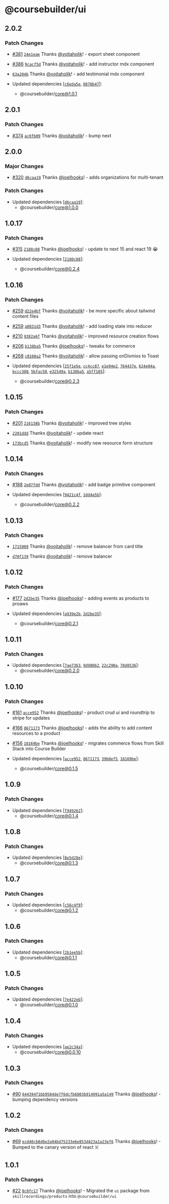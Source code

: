 # @coursebuilder/ui

## 2.0.2

### Patch Changes

- [#381](https://github.com/badass-courses/course-builder/pull/381) [`24e1eae`](https://github.com/badass-courses/course-builder/commit/24e1eae80e189bb58644cb8e94b2143293ad5142) Thanks [@vojtaholik](https://github.com/vojtaholik)! - export sheet component

- [#386](https://github.com/badass-courses/course-builder/pull/386) [`9cacf5d`](https://github.com/badass-courses/course-builder/commit/9cacf5d3901799cc0dff55766af48d611d4fc821) Thanks [@vojtaholik](https://github.com/vojtaholik)! - add instructor mdx component

- [`63a204b`](https://github.com/badass-courses/course-builder/commit/63a204ba5232c0dadaf2072e5c64e6716c56614c) Thanks [@vojtaholik](https://github.com/vojtaholik)! - add testimonial mdx component

- Updated dependencies [[`c6eda5e`](https://github.com/badass-courses/course-builder/commit/c6eda5e2fd9159146c8bb35620dee96e0f45395d), [`0870b47`](https://github.com/badass-courses/course-builder/commit/0870b47402a95ccf7fdc216b10f3f0cd5c998b2d)]:
  - @coursebuilder/core@1.0.1

## 2.0.1

### Patch Changes

- [#374](https://github.com/badass-courses/course-builder/pull/374) [`ac0fb09`](https://github.com/badass-courses/course-builder/commit/ac0fb09591e1a953d1d22a626df1217627401d69) Thanks [@vojtaholik](https://github.com/vojtaholik)! - bump next

## 2.0.0

### Major Changes

- [#320](https://github.com/badass-courses/course-builder/pull/320) [`d6caa19`](https://github.com/badass-courses/course-builder/commit/d6caa19626edc5424c39fca90b293311d852cc12) Thanks [@joelhooks](https://github.com/joelhooks)! - adds organizations for multi-tenant

### Patch Changes

- Updated dependencies [[`d6caa19`](https://github.com/badass-courses/course-builder/commit/d6caa19626edc5424c39fca90b293311d852cc12)]:
  - @coursebuilder/core@1.0.0

## 1.0.17

### Patch Changes

- [#315](https://github.com/badass-courses/course-builder/pull/315) [`2180c88`](https://github.com/badass-courses/course-builder/commit/2180c8887041cbe99bdbdcf37e391c5183644c0c) Thanks [@joelhooks](https://github.com/joelhooks)! - update to next 15 and react 19 😭

- Updated dependencies [[`2180c88`](https://github.com/badass-courses/course-builder/commit/2180c8887041cbe99bdbdcf37e391c5183644c0c)]:
  - @coursebuilder/core@0.2.4

## 1.0.16

### Patch Changes

- [#259](https://github.com/badass-courses/course-builder/pull/259) [`d22e4bf`](https://github.com/badass-courses/course-builder/commit/d22e4bf1bff80c7b47b7f9d30b3610a4788adc75) Thanks [@vojtaholik](https://github.com/vojtaholik)! - be more specific about tailwind content files

- [#259](https://github.com/badass-courses/course-builder/pull/259) [`a0831d3`](https://github.com/badass-courses/course-builder/commit/a0831d3f0381ef7e3c032f2e5215d6fecf7d384f) Thanks [@vojtaholik](https://github.com/vojtaholik)! - add loading state into reducer

- [#210](https://github.com/badass-courses/course-builder/pull/210) [`9382a6f`](https://github.com/badass-courses/course-builder/commit/9382a6f62fd5c4a3e848979595091b7e00d9cd1b) Thanks [@vojtaholik](https://github.com/vojtaholik)! - improved resource creation flows

- [#206](https://github.com/badass-courses/course-builder/pull/206) [`b138ba5`](https://github.com/badass-courses/course-builder/commit/b138ba58a22623ca9bdbe9529e054d10d6014881) Thanks [@joelhooks](https://github.com/joelhooks)! - tweaks for commerce

- [#268](https://github.com/badass-courses/course-builder/pull/268) [`c0160a2`](https://github.com/badass-courses/course-builder/commit/c0160a2126f9db27340a3739018cbd67fbd643ca) Thanks [@vojtaholik](https://github.com/vojtaholik)! - allow passing onDismiss to Toast

- Updated dependencies [[`25f1e5e`](https://github.com/badass-courses/course-builder/commit/25f1e5efc39524d27172f8cce4902cbacc11c2a4), [`cc4cc87`](https://github.com/badass-courses/course-builder/commit/cc4cc87c1ae0425c80c5ab5918c62a348aa47941), [`e1e94e2`](https://github.com/badass-courses/course-builder/commit/e1e94e24375af37b6e7c51d698a0131d268a7f66), [`764437e`](https://github.com/badass-courses/course-builder/commit/764437e71a1aebec3db81acf2d67d28fbfee8146), [`624e04a`](https://github.com/badass-courses/course-builder/commit/624e04aa830cdbc7bedc302466363aa1a3831cea), [`bccc308`](https://github.com/badass-courses/course-builder/commit/bccc3084077ab2bf24f1ac9361c3c13936749c6a), [`5bfac50`](https://github.com/badass-courses/course-builder/commit/5bfac5047ccc81f563d53a4b7780fcf14edf2bf8), [`e32549a`](https://github.com/badass-courses/course-builder/commit/e32549ab4f0e903a467120a35ab27ef44892b115), [`b138ba5`](https://github.com/badass-courses/course-builder/commit/b138ba58a22623ca9bdbe9529e054d10d6014881), [`a5ff185`](https://github.com/badass-courses/course-builder/commit/a5ff1856f912badecea337b014df525b950badc1)]:
  - @coursebuilder/core@0.2.3

## 1.0.15

### Patch Changes

- [#201](https://github.com/badass-courses/course-builder/pull/201) [`216138b`](https://github.com/badass-courses/course-builder/commit/216138bc5099b35eb32b6e7a32754de16ff41fd6) Thanks [@vojtaholik](https://github.com/vojtaholik)! - improved tree styles

- [`2201ddd`](https://github.com/badass-courses/course-builder/commit/2201ddd0690d305c719e85ab75c0945d2262ac32) Thanks [@vojtaholik](https://github.com/vojtaholik)! - update react

- [`173bcd5`](https://github.com/badass-courses/course-builder/commit/173bcd5e4855ea6519803b01ee282ed24d5eed75) Thanks [@vojtaholik](https://github.com/vojtaholik)! - modify new resource form structure

## 1.0.14

### Patch Changes

- [#188](https://github.com/badass-courses/course-builder/pull/188) [`2e87fdd`](https://github.com/badass-courses/course-builder/commit/2e87fdd4397848939dbcc8cb7b0fae53267fdc62) Thanks [@vojtaholik](https://github.com/vojtaholik)! - add badge primitive component

- Updated dependencies [[`9421c4f`](https://github.com/badass-courses/course-builder/commit/9421c4f1db7eb84728abca79bf68acb0b5ee2671), [`1dd4a5b`](https://github.com/badass-courses/course-builder/commit/1dd4a5bbd2b737ab45431256139134d56c0686ec)]:
  - @coursebuilder/core@0.2.2

## 1.0.13

### Patch Changes

- [`1715989`](https://github.com/badass-courses/course-builder/commit/1715989e41a46e4de3f7576c5bded88697157edb) Thanks [@vojtaholik](https://github.com/vojtaholik)! - remove balancer from card title

- [`d70f139`](https://github.com/badass-courses/course-builder/commit/d70f139ba8a77f745843b1e82ce9aa5f6e1d2607) Thanks [@vojtaholik](https://github.com/vojtaholik)! - remove balancer

## 1.0.12

### Patch Changes

- [#177](https://github.com/badass-courses/course-builder/pull/177) [`2d2be35`](https://github.com/badass-courses/course-builder/commit/2d2be35b50bdce90e111338dd788cb856c952e49) Thanks [@joelhooks](https://github.com/joelhooks)! - adding events as products to proaws

- Updated dependencies [[`a939e2b`](https://github.com/badass-courses/course-builder/commit/a939e2baa850a54167c800f83ba32030d6b6da4b), [`2d2be35`](https://github.com/badass-courses/course-builder/commit/2d2be35b50bdce90e111338dd788cb856c952e49)]:
  - @coursebuilder/core@0.2.1

## 1.0.11

### Patch Changes

- Updated dependencies [[`7ae7363`](https://github.com/badass-courses/course-builder/commit/7ae7363f3655fb123bc28b4cd2f249e9d082fec3), [`9d900b2`](https://github.com/badass-courses/course-builder/commit/9d900b217a8d8ee1fdee1a9e0ae24b58e87773cc), [`22c290a`](https://github.com/badass-courses/course-builder/commit/22c290ad7eec68e664c0027ba9389af41c71a16a), [`78d8536`](https://github.com/badass-courses/course-builder/commit/78d8536c4944ab1f98a6376ad9dcc8baac9fc2ff)]:
  - @coursebuilder/core@0.2.0

## 1.0.10

### Patch Changes

- [#161](https://github.com/badass-courses/course-builder/pull/161) [`acce952`](https://github.com/badass-courses/course-builder/commit/acce95260e808a74b94c81c165ff296c014d27ff) Thanks [@joelhooks](https://github.com/joelhooks)! - product crud ui and roundtrip to stripe for updates

- [#166](https://github.com/badass-courses/course-builder/pull/166) [`8671173`](https://github.com/badass-courses/course-builder/commit/8671173c90e581a7682eecce894d9dcb897e3cce) Thanks [@joelhooks](https://github.com/joelhooks)! - adds the ability to add content resources to a product

- [#156](https://github.com/badass-courses/course-builder/pull/156) [`18169be`](https://github.com/badass-courses/course-builder/commit/18169be84613cac1cc2d35bc6cd386eaf803f53f) Thanks [@joelhooks](https://github.com/joelhooks)! - migrates commerce flows from Skill Stack into Course Builder

- Updated dependencies [[`acce952`](https://github.com/badass-courses/course-builder/commit/acce95260e808a74b94c81c165ff296c014d27ff), [`8671173`](https://github.com/badass-courses/course-builder/commit/8671173c90e581a7682eecce894d9dcb897e3cce), [`39b0ef5`](https://github.com/badass-courses/course-builder/commit/39b0ef5e4556ee1a1fd549f3bc48f405fe8b6984), [`18169be`](https://github.com/badass-courses/course-builder/commit/18169be84613cac1cc2d35bc6cd386eaf803f53f)]:
  - @coursebuilder/core@0.1.5

## 1.0.9

### Patch Changes

- Updated dependencies [[`f949262`](https://github.com/badass-courses/course-builder/commit/f9492620ffc94d5de28dff3b7fd3ee38ca06869d)]:
  - @coursebuilder/core@0.1.4

## 1.0.8

### Patch Changes

- Updated dependencies [[`8e5d28e`](https://github.com/badass-courses/course-builder/commit/8e5d28eb27c3c4fc6f181c4d1e118aa23828c0c4)]:
  - @coursebuilder/core@0.1.3

## 1.0.7

### Patch Changes

- Updated dependencies [[`c56c4f9`](https://github.com/badass-courses/course-builder/commit/c56c4f98836b5869b3af575ec3e55db08ca45c21)]:
  - @coursebuilder/core@0.1.2

## 1.0.6

### Patch Changes

- Updated dependencies [[`2b1ee5b`](https://github.com/badass-courses/course-builder/commit/2b1ee5bfddc417f5f8112f297e03b4ad8d281aa0)]:
  - @coursebuilder/core@0.1.1

## 1.0.5

### Patch Changes

- Updated dependencies [[`7e422eb`](https://github.com/badass-courses/course-builder/commit/7e422eb3f19aa99f465f444e4180635dac5baa50)]:
  - @coursebuilder/core@0.1.0

## 1.0.4

### Patch Changes

- Updated dependencies [[`ae2c34a`](https://github.com/badass-courses/course-builder/commit/ae2c34a8619dd4cd892bc8b2c99af3d67e9da8e7)]:
  - @coursebuilder/core@0.0.10

## 1.0.3

### Patch Changes

- [#90](https://github.com/badass-courses/course-builder/pull/90) [`644394f1bb9584de7f6dcfb6803b914991a5a149`](https://github.com/badass-courses/course-builder/commit/644394f1bb9584de7f6dcfb6803b914991a5a149) Thanks [@joelhooks](https://github.com/joelhooks)! - bumping dependency versions

## 1.0.2

### Patch Changes

- [#69](https://github.com/badass-courses/course-builder/pull/69)
  [`ecd40cb8d6e2a94bd75233e6e853d423a1a23ef6`](https://github.com/badass-courses/course-builder/commit/ecd40cb8d6e2a94bd75233e6e853d423a1a23ef6)
  Thanks [@joelhooks](https://github.com/joelhooks)! - Bumped to the canary version of react ☠️

## 1.0.1

### Patch Changes

- [#22](https://github.com/joelhooks/course-builder/pull/22)
  [`8c0fc17`](https://github.com/joelhooks/course-builder/commit/8c0fc17660c3855a52e28422daec3ef36576a5a4) Thanks
  [@joelhooks](https://github.com/joelhooks)! - Migrated the `ui` package from `skillrecordings/products` into
  `@coursebuilder/ui`
